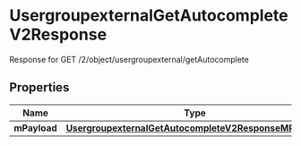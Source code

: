 

# UsergroupexternalGetAutocompleteV2Response

Response for GET /2/object/usergroupexternal/getAutocomplete

## Properties

| Name | Type | Description | Notes |
|------------ | ------------- | ------------- | -------------|
|**mPayload** | [**UsergroupexternalGetAutocompleteV2ResponseMPayload**](UsergroupexternalGetAutocompleteV2ResponseMPayload.md) |  |  |



